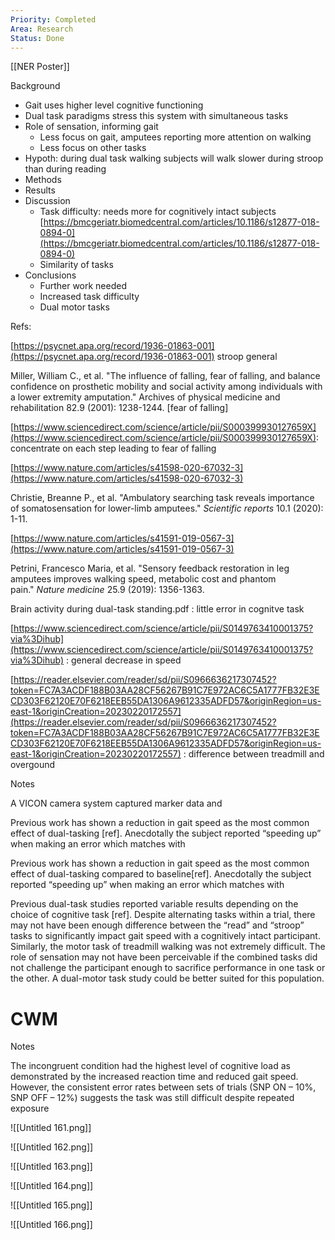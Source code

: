 ```yaml
---
Priority: Completed
Area: Research
Status: Done
---
```

[[NER Poster]]

Background

- Gait uses higher level cognitive functioning
- Dual task paradigms stress this system with simultaneous tasks
- Role of sensation, informing gait
    - Less focus on gait, amputees reporting more attention on walking
    - Less focus on other tasks
- Hypoth: during dual task walking subjects will walk slower during stroop than during reading
- Methods
- Results
- Discussion
    - Task difficulty: needs more for cognitively intact subjects [https://bmcgeriatr.biomedcentral.com/articles/10.1186/s12877-018-0894-0](https://bmcgeriatr.biomedcentral.com/articles/10.1186/s12877-018-0894-0)
    - Similarity of tasks
- Conclusions
    - Further work needed
    - Increased task difficulty
    - Dual motor tasks

  

  

Refs:

[https://psycnet.apa.org/record/1936-01863-001](https://psycnet.apa.org/record/1936-01863-001) stroop general

Miller, William C., et al. "The influence of falling, fear of falling, and balance confidence on prosthetic mobility and social activity among individuals with a lower extremity amputation." Archives of physical medicine and rehabilitation 82.9 (2001): 1238-1244. [fear of falling]

  

[https://www.sciencedirect.com/science/article/pii/S000399930127659X](https://www.sciencedirect.com/science/article/pii/S000399930127659X): concentrate on each step leading to fear of falling

[https://www.nature.com/articles/s41598-020-67032-3](https://www.nature.com/articles/s41598-020-67032-3)

Christie, Breanne P., et al. "Ambulatory searching task reveals importance of somatosensation for lower-limb amputees." _Scientific reports_ 10.1 (2020): 1-11.

[https://www.nature.com/articles/s41591-019-0567-3](https://www.nature.com/articles/s41591-019-0567-3)

Petrini, Francesco Maria, et al. "Sensory feedback restoration in leg amputees improves walking speed, metabolic cost and phantom pain." _Nature medicine_ 25.9 (2019): 1356-1363.

Brain activity during dual-task standing.pdf : little error in cognitve task

  

[https://www.sciencedirect.com/science/article/pii/S0149763410001375?via%3Dihub](https://www.sciencedirect.com/science/article/pii/S0149763410001375?via%3Dihub) : general decrease in speed

  

[https://reader.elsevier.com/reader/sd/pii/S0966636217307452?token=FC7A3ACDF188B03AA28CF56267B91C7E972AC6C5A1777FB32E3ECD303F62120E70F6218EEB55DA1306A9612335ADFD57&originRegion=us-east-1&originCreation=20230220172557](https://reader.elsevier.com/reader/sd/pii/S0966636217307452?token=FC7A3ACDF188B03AA28CF56267B91C7E972AC6C5A1777FB32E3ECD303F62120E70F6218EEB55DA1306A9612335ADFD57&originRegion=us-east-1&originCreation=20230220172557) : difference between treadmill and overgound

Notes

A VICON camera system captured marker data and

  

Previous work has shown a reduction in gait speed as the most common effect of dual-tasking [ref]. Anecdotally the subject reported “speeding up” when making an error which matches with

  

Previous work has shown a reduction in gait speed as the most common effect of dual-tasking compared to baseline[ref]. Anecdotally the subject reported “speeding up” when making an error which matches with

Previous dual-task studies reported variable results depending on the choice of cognitive task [ref]. Despite alternating tasks within a trial, there may not have been enough difference between the “read” and “stroop” tasks to significantly impact gait speed with a cognitively intact participant. Similarly, the motor task of treadmill walking was not extremely difficult. The role of sensation may not have been perceivable if the combined tasks did not challenge the participant enough to sacrifice performance in one task or the other. A dual-motor task study could be better suited for this population.

  

# CWM

Notes

The incongruent condition had the highest level of cognitive load as demonstrated by the increased reaction time and reduced gait speed. However, the consistent error rates between sets of trials (SNP ON – 10%, SNP OFF – 12%) suggests the task was still difficult despite repeated exposure

  

![[Untitled 161.png]]

![[Untitled 162.png]]

![[Untitled 163.png]]

  

![[Untitled 164.png]]

![[Untitled 165.png]]

![[Untitled 166.png]]